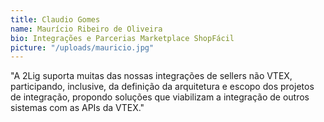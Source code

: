```yaml
---
title: Claudio Gomes
name: Maurício Ribeiro de Oliveira
bio: Integrações e Parcerias Marketplace ShopFácil
picture: "/uploads/mauricio.jpg"
---
```


"A 2Lig suporta muitas das nossas integrações de sellers não VTEX, participando, inclusive, da definição da arquitetura e escopo dos projetos de integração, propondo soluções que viabilizam a integração de outros sistemas com as APIs da VTEX."